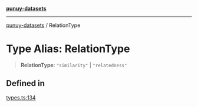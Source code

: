 [**punuy-datasets**](../README.md)

***

[punuy-datasets](../README.md) / RelationType

# Type Alias: RelationType

> **RelationType**: `"similarity"` \| `"relatedness"`

## Defined in

[types.ts:134](https://github.com/andrefs/punuy-datasets/blob/f6261f8ceff955f5e8af06205063243001845711/src/lib/types.ts#L134)
